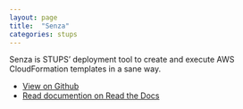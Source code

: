 ```yaml
---
layout: page
title:  "Senza"
categories: stups
---
```


Senza is STUPS’ deployment tool to create and execute AWS CloudFormation templates in a sane way.

* [View on Github](https://github.com/zalando-stups/senza)
* [Read documention on Read the Docs](http://docs.stups.io/en/latest/components/senza.html)
